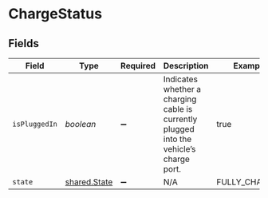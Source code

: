 # ChargeStatus


## Fields

| Field                                                                                   | Type                                                                                    | Required                                                                                | Description                                                                             | Example                                                                                 |
| --------------------------------------------------------------------------------------- | --------------------------------------------------------------------------------------- | --------------------------------------------------------------------------------------- | --------------------------------------------------------------------------------------- | --------------------------------------------------------------------------------------- |
| `isPluggedIn`                                                                           | *boolean*                                                                               | :heavy_minus_sign:                                                                      | Indicates whether a charging cable is currently plugged into the vehicle’s charge port. | true                                                                                    |
| `state`                                                                                 | [shared.State](../../models/shared/state.md)                                            | :heavy_minus_sign:                                                                      | N/A                                                                                     | FULLY_CHARGED                                                                           |